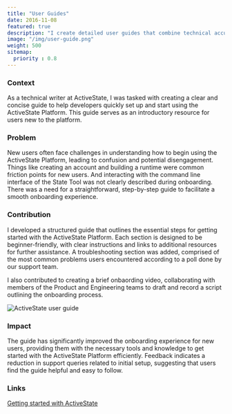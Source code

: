 ```yaml
---
title: "User Guides"
date: 2016-11-08
featured: true
description: "I create detailed user guides that combine technical accuracy with accessible language. Each guide follows best practices in information architecture, task-based writing, and visual clarity to ensure a smooth learning experience."
image: "/img/user-guide.png"
weight: 500
sitemap:
  priority : 0.8
---
```

### Context
As a technical writer at ActiveState, I was tasked with creating a clear and concise guide to help developers quickly set up and start using the ActiveState Platform. This guide serves as an introductory resource for users new to the platform.
### Problem
New users often face challenges in understanding how to begin using the ActiveState Platform, leading to confusion and potential disengagement. Things like creating an account and building a runtime were common friction points for new users. And interacting with the command line interface of the State Tool was not clearly described during onboarding. There was a need for a straightforward, step-by-step guide to facilitate a smooth onboarding experience.
### Contribution
I developed a structured guide that outlines the essential steps for getting started with the ActiveState Platform. Each section is designed to be beginner-friendly, with clear instructions and links to additional resources for further assistance. A troubleshooting section was added, comprised of the most common problems users encountered according to a poll done by our support team. 

I also contributed to creating a brief onbaording video, collaborating with members of the Product and Engineering teams to draft and record a script outlining the onboarding process. 

![ActiveState user guide](/img/user-guide.png)
### Impact
The guide has significantly improved the onboarding experience for new users, providing them with the necessary tools and knowledge to get started with the ActiveState Platform efficiently. Feedback indicates a reduction in support queries related to initial setup, suggesting that users find the guide helpful and easy to follow.
### Links
[Getting started with ActiveState](https://docs.activestate.com/platform/start/getting-started/)
